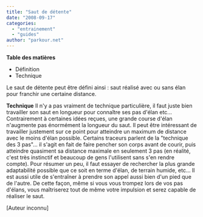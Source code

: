 ```yaml
---
title: "Saut de détente"
date: "2008-09-17"
categories: 
  - "entrainement"
  - "guides"
author: "parkour.net"
---
```


**Table des matières**

- Définition
- Technique

Le saut de détente peut être défini ainsi : saut réalisé avec ou sans élan pour franchir une certaine distance.

**Technique** Il n'y a pas vraiment de technique particulière, il faut juste bien travailler son saut en longueur pour connaître ses pas d'élan etc... Contrairement à certaines idées reçues, une grande course d'élan n'augmente pas énormément la longueur du saut. Il peut être intéressant de travailler justement sur ce point pour atteindre un maximum de distance avec le moins d'élan possible. Certains traceurs parlent de la "technique des 3 pas"... il s'agit en fait de faire pencher son corps avant de courir, puis atteindre quasiment sa distance maximale en seulement 3 pas (en réalité, c'est très instinctif et beaucoup de gens l'utilisent sans s'en rendre compte). Pour résumer un peu, il faut essayer de rechercher la plus grande adaptabilité possible que ce soit en terme d'élan, de terrain humide, etc... Il est aussi utile de s'entraîner à prendre son appel aussi bien d'un pied que de l'autre. De cette façon, même si vous vous trompez lors de vos pas d'élans, vous maîtriserez tout de même votre impulsion et serez capable de réaliser le saut.

\[Auteur inconnu\]
